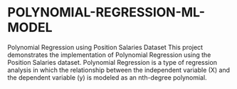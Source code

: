 # POLYNOMIAL-REGRESSION-ML-MODEL
 Polynomial Regression using Position Salaries Dataset This project demonstrates the implementation of Polynomial Regression using the Position Salaries dataset. Polynomial Regression is a type of regression analysis in which the relationship between the independent variable (X) and the dependent variable (y) is modeled as an nth-degree polynomial.
